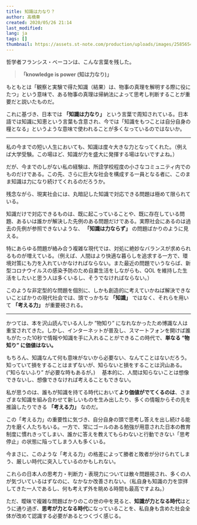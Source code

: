 ```yaml
---
title: 知識は力なり？ 
author: 高橋奏
created: 2020/05/26 21:14
last_modified: 
lang: ja
tags: []
thumbnail: https://assets.st-note.com/production/uploads/images/25856544/rectangle_large_type_2_6c41b5980d7731998c0756e6b635509e.jpg?
---
```


哲学者フランシス・ベーコンは、こんな言葉を残した。

> **「knowledge is power (知は力なり)」**

もともとは「観察と実験で得た知識（結果）は、物事の真理を解明する際に役にたつ」という意味で、ある物事の真理は帰納法によって思考し判断することが重要だと説いたものだ。

これに基づき、日本では **「知識は力なり」** という言葉で周知されている。日本語では知識に知恵という言葉も含意され、今では「知識をもつことは自分自身の糧となる」というような意味で使われることが多くなっているのではないか。

___

私の今までの短い人生においても、知識は度々大きな力となってくれた。（例えば大学受験。この場ほど、知識が力を盛大に発揮する場はないですよね。）

だが、今までのしがない私の経験は、所詮学校程度の小さなコミュニティ内でのものだけである。この先、さらに巨大な社会を構成する一員となる者に、このまま知識は力になり続けてくれるのだろうか。


残念ながら、現実社会には、丸暗記した知識で対応できる問題は極めて限られている。


知識だけで対応できるものは、既に起こっていることや、既に存在している問題、あるいは誰かが解決した先例のある問題だけである。実際社会にあるのは過去の先例が参照できないような、 **「知識は力ならず」** の問題ばかりのように見える。

特にあらゆる問題が絡み合う複雑な現代では、対処に絶妙なバランスが求められるものが増えている。（例えば、人間はより快適な暮らしを追求する一方で、環境対策にも力を入れていかなければならない。また最近の問題でいうならば、新型コロナウイルスの感染予防のため自粛生活をしながらも、QOL を維持した生活をしたいと思う人は多くいるし、そうでなければならない。）

このような非定型的な問題を個別に、しかも創造的に考えていかねば解決できないことばかりの現代社会では、頭でっかちな **「知識」** ではなく、それらを用いて **「考える力」** が重要視される。

___

かつては、本を沢山読んでいる人しか ”物知り” になれなかったため博識な人は重宝されてきた。しかし、インターネットが普及し、スマートフォンを開けば誰もがたった10秒で情報や知識を手に入れることができるこの時代で、**単なる “物知り” に価値はない。** 


もちろん、知識なんて何も意味がないから必要ない、なんてことはないだろう。知っていて損をすることはまずないが、知らないと損をすることは沢山ある。(”知らないふり” が必要な時もあるが。) 　基本的に、人間は知らないことは想像できないし、想像できなければ考えることもできない。


私が思うのは、誰もが知識を持てる時代において**より価値がでてくるのは**、さまざまな知識を組み合わせて新しいものを生み出したり、多くの情報からその先を推論したりできる **「考える力」** なのだ。

この「考える力」の重要性に気づき、自分自身の頭で思考し答えを出し続ける能力を磨く人たちもいる。一方で、常にゴールのある勉強が用意された日本の教育制度に慣れきってしまい、誰かに答えを教えてもらわないと行動できない「思考停止」の状態に陥ってしまう人も多くいる。


今まさに、このような「考える力」の格差によって勝者と敗者が分けられてしまう、厳しい時代に突入しているのかもしれない。


これらの日本人の思考力・判断力・表現力については散々問題視され、多くの人が気づいているはずなのに、なかなか改善されない。（私自身も知識の力を崇拝してきた一人であるし、何も考えず外を眺める時間も最高ですよね。）


ただ、曖昧で複雑な問題ばかりのこの世の中を見ると、**知識が力となる時代**はとうに通り過ぎ、**思考が力となる時代**になっていることを、私自身も含めた社会全体が改めて認識する必要があるとつくづく感じる。